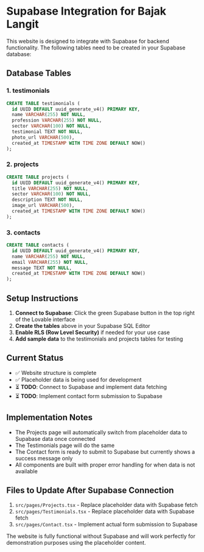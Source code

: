 # Supabase Integration for Bajak Langit

This website is designed to integrate with Supabase for backend functionality. The following tables need to be created in your Supabase database:

## Database Tables

### 1. testimonials
```sql
CREATE TABLE testimonials (
  id UUID DEFAULT uuid_generate_v4() PRIMARY KEY,
  name VARCHAR(255) NOT NULL,
  profession VARCHAR(255) NOT NULL,
  sector VARCHAR(100) NOT NULL,
  testimonial TEXT NOT NULL,
  photo_url VARCHAR(500),
  created_at TIMESTAMP WITH TIME ZONE DEFAULT NOW()
);
```

### 2. projects
```sql
CREATE TABLE projects (
  id UUID DEFAULT uuid_generate_v4() PRIMARY KEY,
  title VARCHAR(255) NOT NULL,
  sector VARCHAR(100) NOT NULL,
  description TEXT NOT NULL,
  image_url VARCHAR(500),
  created_at TIMESTAMP WITH TIME ZONE DEFAULT NOW()
);
```

### 3. contacts
```sql
CREATE TABLE contacts (
  id UUID DEFAULT uuid_generate_v4() PRIMARY KEY,
  name VARCHAR(255) NOT NULL,
  email VARCHAR(255) NOT NULL,
  message TEXT NOT NULL,
  created_at TIMESTAMP WITH TIME ZONE DEFAULT NOW()
);
```

## Setup Instructions

1. **Connect to Supabase**: Click the green Supabase button in the top right of the Lovable interface
2. **Create the tables** above in your Supabase SQL Editor
3. **Enable RLS (Row Level Security)** if needed for your use case
4. **Add sample data** to the testimonials and projects tables for testing

## Current Status

- ✅ Website structure is complete
- ✅ Placeholder data is being used for development
- ⏳ **TODO**: Connect to Supabase and implement data fetching
- ⏳ **TODO**: Implement contact form submission to Supabase

## Implementation Notes

- The Projects page will automatically switch from placeholder data to Supabase data once connected
- The Testimonials page will do the same
- The Contact form is ready to submit to Supabase but currently shows a success message only
- All components are built with proper error handling for when data is not available

## Files to Update After Supabase Connection

1. `src/pages/Projects.tsx` - Replace placeholder data with Supabase fetch
2. `src/pages/Testimonials.tsx` - Replace placeholder data with Supabase fetch  
3. `src/pages/Contact.tsx` - Implement actual form submission to Supabase

The website is fully functional without Supabase and will work perfectly for demonstration purposes using the placeholder content.